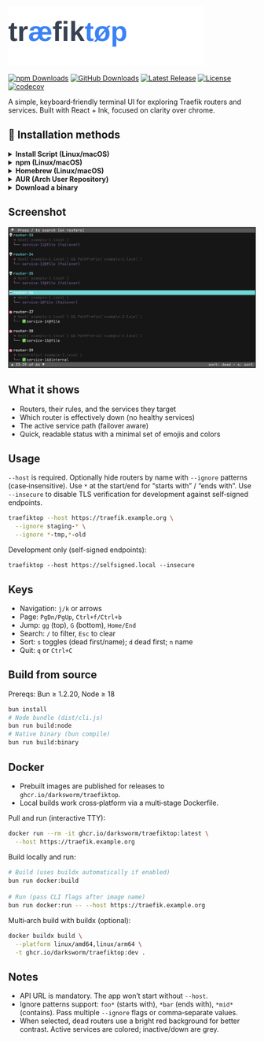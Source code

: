 <div>
<picture>
  <source media="(prefers-color-scheme: dark)" srcset="assets/logo-dark.svg">
  <source media="(prefers-color-scheme: light)" srcset="assets/logo-light.svg">
  <img alt="traefiktop" src="assets/logo-light.svg">
</picture>
 
[![npm Downloads](https://img.shields.io/npm/dm/traefiktop?style=flat-square&label=npm+downloads)](https://www.npmjs.com/package/traefiktop)
[![GitHub Downloads](https://img.shields.io/github/downloads/darksworm/traefiktop/total?style=flat-square&label=github+downloads)](https://github.com/darksworm/traefiktop/releases/latest)
[![Latest Release](https://img.shields.io/github/v/release/darksworm/traefiktop?style=flat-square)](https://github.com/darksworm/traefiktop/releases/latest)
[![License](https://img.shields.io/github/license/darksworm/traefiktop?style=flat-square)](./LICENSE)
[![codecov](https://img.shields.io/codecov/c/github/darksworm/traefiktop?style=flat-square)](https://codecov.io/github/darksworm/traefiktop)
</div>

A simple, keyboard‑friendly terminal UI for exploring Traefik routers and services. Built with React + Ink, focused on clarity over chrome.

## 🚀 Installation methods

<details>
  <summary><strong>Install Script (Linux/macOS)</strong></summary>

```bash
curl -sSL https://raw.githubusercontent.com/darksworm/traefiktop/main/install.sh | sh
```

The install script automatically detects your system (including musl vs glibc on Linux) and downloads the appropriate binary from the latest release.

You can also install a specific version:
```bash
curl -sSL https://raw.githubusercontent.com/darksworm/traefiktop/main/install.sh | sh -s -- v0.1.0
```
</details>

<details>
  <summary><strong>npm (Linux/macOS)</strong></summary>

```bash
npm i --global traefiktop
```
</details>

<details>
  <summary><strong>Homebrew (Linux/macOS)</strong></summary>

```bash
brew tap darksworm/homebrew-tap
brew install --cask traefiktop
```
</details>

<details>
  <summary><strong>AUR (Arch User Repository)</strong></summary>

```bash
yay -S traefiktop-bin
```
</details>

<details>
  <summary><strong>Download a binary</strong></summary>

Grab binaries and packages from the latest release:
https://github.com/darksworm/traefiktop/releases/latest

</details>

## Screenshot

<!-- Replace with a real TUI screenshot or GIF -->
![traefiktop screenshot](assets/screenshot.png)

## What it shows
- Routers, their rules, and the services they target
- Which router is effectively down (no healthy services)
- The active service path (failover aware)
- Quick, readable status with a minimal set of emojis and colors

## Usage
`--host` is required. Optionally hide routers by name with `--ignore` patterns (case‑insensitive). Use `*` at the start/end for “starts with” / “ends with”. Use `--insecure` to disable TLS verification for development against self‑signed endpoints.

```bash
traefiktop --host https://traefik.example.org \
  --ignore staging-* \
  --ignore *-tmp,*-old
```

Development only (self-signed endpoints):

```
traefiktop --host https://selfsigned.local --insecure
```

## Keys
- Navigation: `j/k` or arrows
- Page: `PgDn/PgUp`, `Ctrl+f/Ctrl+b`
- Jump: `gg` (top), `G` (bottom), `Home/End`
- Search: `/` to filter, `Esc` to clear
- Sort: `s` toggles (dead first/name); `d` dead first; `n` name
- Quit: `q` or `Ctrl+C`

## Build from source
Prereqs: Bun ≥ 1.2.20, Node ≥ 18

```bash
bun install
# Node bundle (dist/cli.js)
bun run build:node
# Native binary (bun compile)
bun run build:binary
```

## Docker
- Prebuilt images are published for releases to `ghcr.io/darksworm/traefiktop`.
- Local builds work cross‑platform via a multi‑stage Dockerfile.

Pull and run (interactive TTY):

```bash
docker run --rm -it ghcr.io/darksworm/traefiktop:latest \
  --host https://traefik.example.org
```

Build locally and run:

```bash
# Build (uses buildx automatically if enabled)
bun run docker:build

# Run (pass CLI flags after image name)
bun run docker:run -- --host https://traefik.example.org
```

Multi‑arch build with buildx (optional):

```bash
docker buildx build \
  --platform linux/amd64,linux/arm64 \
  -t ghcr.io/darksworm/traefiktop:dev .
```

## Notes
- API URL is mandatory. The app won’t start without `--host`.
- Ignore patterns support: `foo*` (starts with), `*bar` (ends with), `*mid*` (contains). Pass multiple `--ignore` flags or comma‑separate values.
- When selected, dead routers use a bright red background for better contrast. Active services are colored; inactive/down are grey.
